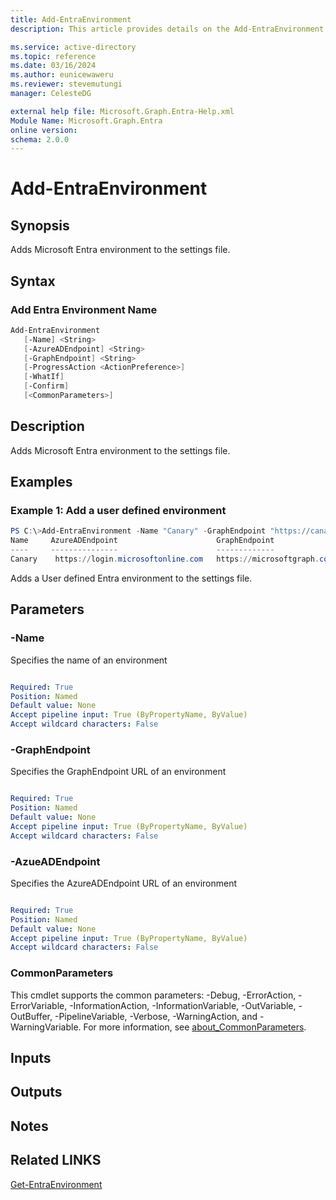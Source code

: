 ```yaml
---
title: Add-EntraEnvironment
description: This article provides details on the Add-EntraEnvironment command.

ms.service: active-directory
ms.topic: reference
ms.date: 03/16/2024
ms.author: eunicewaweru
ms.reviewer: stevemutungi
manager: CelesteDG

external help file: Microsoft.Graph.Entra-Help.xml
Module Name: Microsoft.Graph.Entra
online version:
schema: 2.0.0
---
```


# Add-EntraEnvironment

## Synopsis

Adds Microsoft Entra environment to the settings file.

## Syntax


### Add Entra Environment Name

```powershell
Add-EntraEnvironment 
   [-Name] <String>
   [-AzureADEndpoint] <String>
   [-GraphEndpoint] <String>
   [-ProgressAction <ActionPreference>]
   [-WhatIf]
   [-Confirm]
   [<CommonParameters>]
```

## Description

Adds Microsoft Entra environment to the settings file.

## Examples

### Example 1: Add a user defined environment

```powershell
PS C:\>Add-EntraEnvironment -Name "Canary" -GraphEndpoint "https://canary.graph.microsoft.com" -AzureADEndpoint "https://login.microsoftonline.com"
Name     AzureADEndpoint                      GraphEndpoint                 Type
----     ---------------                      -------------                 ----
Canary    https://login.microsoftonline.com   https://microsoftgraph.com User-defined                                                                                    {}
```

Adds a User defined Entra environment to the settings file.

## Parameters

### -Name

Specifies the name of an environment

```yaml

Required: True
Position: Named
Default value: None
Accept pipeline input: True (ByPropertyName, ByValue)
Accept wildcard characters: False
```

### -GraphEndpoint

Specifies the GraphEndpoint URL of an environment

```yaml

Required: True
Position: Named
Default value: None
Accept pipeline input: True (ByPropertyName, ByValue)
Accept wildcard characters: False
```

### -AzueADEndpoint

Specifies the AzureADEndpoint URL of an environment

```yaml

Required: True
Position: Named
Default value: None
Accept pipeline input: True (ByPropertyName, ByValue)
Accept wildcard characters: False
```

### CommonParameters

This cmdlet supports the common parameters: -Debug, -ErrorAction, -ErrorVariable, -InformationAction, -InformationVariable, -OutVariable, -OutBuffer, -PipelineVariable, -Verbose, -WarningAction, and -WarningVariable. For more information, see [about_CommonParameters](https://go.microsoft.com/fwlink/?LinkID=113216).

## Inputs

## Outputs

## Notes

## Related LINKS

[Get-EntraEnvironment](Get-EntraEnvironment.md)

